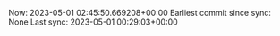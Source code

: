 Now: 2023-05-01 02:45:50.669208+00:00 Earliest commit since sync: None Last sync: 2023-05-01 00:29:03+00:00
